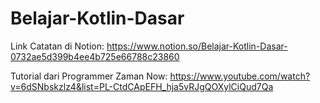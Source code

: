 # Belajar-Kotlin-Dasar
Link Catatan di Notion: https://www.notion.so/Belajar-Kotlin-Dasar-0732ae5d399b4ee4b725e66788c23860


Tutorial dari Programmer Zaman Now: https://www.youtube.com/watch?v=6dSNbskzlz4&list=PL-CtdCApEFH_hja5vRJgQOXylCiQud7Qa
